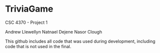 # TriviaGame
CSC 4370 - Project 1

Andrew Llewellyn
Natnael Dejene
Nasor Clough


This github includes all code that was used during development, including code that is not used in the final.
